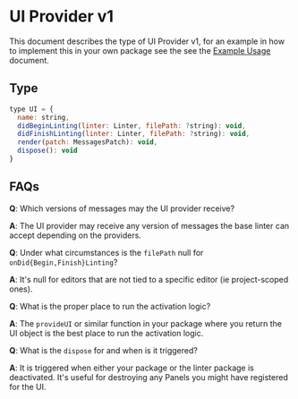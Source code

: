 # UI Provider v1

This document describes the type of UI Provider v1, for an example in how to implement this in your own package see the see the [Example Usage](../examples/ui-provider-v1.md) document.

## Type

```js
type UI = {
  name: string,
  didBeginLinting(linter: Linter, filePath: ?string): void,
  didFinishLinting(linter: Linter, filePath: ?string): void,
  render(patch: MessagesPatch): void,
  dispose(): void
}
```

## FAQs

**Q**: Which versions of messages may the UI provider receive?

**A**: The UI provider may receive any version of messages the base linter can accept depending on the providers.

**Q**: Under what circumstances is the `filePath` null for `onDid{Begin,Finish}Linting`?

**A**: It's null for editors that are not tied to a specific editor (ie project-scoped ones).

**Q**: What is the proper place to run the activation logic?

**A**: The `provideUI` or similar function in your package where you return the UI object is the best place to run the activation logic.

**Q**: What is the `dispose` for and when is it triggered?

**A**: It is triggered when either your package or the linter package is deactivated. It's useful for destroying any Panels you might have registered for the UI.
